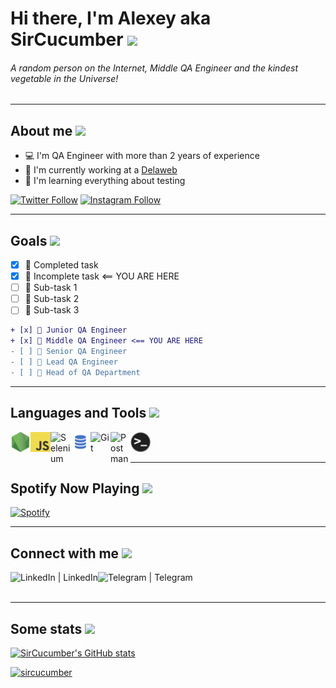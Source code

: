 # Hi there, I'm Alexey aka SirCucumber <img width="26px" src="https://cdn.discordapp.com/emojis/755772772298260550.png?size=96" />

###### <p align=""> _A random person on the Internet, Middle QA Engineer and the kindest vegetable in the Universe!_ </p>

---

## **About me** <img width="26px" src="https://cdn.discordapp.com/emojis/695036932182376468.png?size=96" />

- 💻 I'm QA Engineer with more than 2 years of experience
- 🏢 I'm currently working at a [Delaweb][worksite]
- 📖 I'm learning everything about testing

[![Twitter Follow](https://img.shields.io/twitter/follow/_SirCucumber?color=green&logo=Twitter&style=for-the-badge)](https://twitter.com/intent/follow?screen_name=_SirCucumber)
[![Instagram Follow](https://img.shields.io/twitter/follow/_SirCucumber?color=green&logo=Instagram&style=for-the-badge)](https://instagram.com/_sircucumber)

---

## **Goals** <img width="26px" src="https://cdn.discordapp.com/emojis/695037044040138813.png?size=96" />

- [x] 👶 Completed task
- [x] 👦 Incomplete task <== YOU ARE HERE
- [ ] 🧑 Sub-task 1
- [ ] 👨 Sub-task 2
- [ ] 🧔 Sub-task 3

```diff
+ [x] 👶 Junior QA Engineer
+ [x] 👦 Middle QA Engineer <== YOU ARE HERE
- [ ] 🧑 Senior QA Engineer
- [ ] 👨 Lead QA Engineer
- [ ] 🧔 Head of QA Department
```

---

## **Languages and Tools** <img width="26px" src="https://cdn.discordapp.com/emojis/696709254274482207.png?size=96" />

<img align="left" alt="Node.js" width="32px" src="https://raw.githubusercontent.com/github/explore/80688e429a7d4ef2fca1e82350fe8e3517d3494d/topics/nodejs/nodejs.png" />
<img align="left" alt="JavaScript" width="32px" src="https://raw.githubusercontent.com/github/explore/80688e429a7d4ef2fca1e82350fe8e3517d3494d/topics/javascript/javascript.png" />
<img align="left" alt="Selenium" width="32px" src="https://raw.githubusercontent.com/detain/svg-logos/780f25886640cef088af994181646db2f6b1a3f8/svg/selenium-logo.svg" />
<img align="left" alt="SQL" width="32px" src="https://raw.githubusercontent.com/github/explore/80688e429a7d4ef2fca1e82350fe8e3517d3494d/topics/sql/sql.png" />
<img align="left" alt="Git" width="32px" src="https://www.vectorlogo.zone/logos/git-scm/git-scm-icon.svg" />
<img align="left" alt="Postman" width="32px" src="https://avatars.githubusercontent.com/u/10251060?s=200&v=4" />
<img align="left" alt="Terminal" width="32px" src="https://raw.githubusercontent.com/github/explore/80688e429a7d4ef2fca1e82350fe8e3517d3494d/topics/terminal/terminal.png" />
<br />
<br />

---

## **Spotify Now Playing** <img width="26px" src="https://cdn.discordapp.com/emojis/695037044568752204.png?size=96" />

[![Spotify](https://github-spotify.herokuapp.com/)](https://open.spotify.com/user/SirCucumber)

---

## **Connect with me** <img width="26px" src="https://cdn.discordapp.com/emojis/700321938618318948.png?size=96" />

[<img align="left" alt="LinkedIn | LinkedIn" src="https://img.shields.io/badge/LinkedIn-0077B5?style=for-the-badge&logo=linkedin&logoColor=white" />][linkedin]
[<img align="left" alt="Telegram | Telegram" src="https://img.shields.io/badge/Telegram-2CA5E0?style=for-the-badge&logo=telegram&logoColor=white" />][telegram]
<br>
<br>

---

## **Some stats** <img width="26px" src="https://cdn.discordapp.com/emojis/696709252277862513.png?size=96" />

[![SirCucumber's GitHub stats](https://github-readme-stats.vercel.app/api?username=SirCucumber&show_icons=true&theme=chartreuse-dark)](https://github.com/SirCucumber)

<p align="left"> <a href="https://github.com/ryo-ma/github-profile-trophy"><img src="https://github-profile-trophy.vercel.app/?username=sircucumber&theme=matrix" alt="sircucumber" /></a> </p>

[worksite]: https://delaweb.ru
[twitter]: https://twitter.com/_SirCucumber
[instagram]: https://instagram.com/_sircucumber
[linkedin]: https://linkedin.com/in/SirCucumber
[telegram]: https://t.me/SirCucumber
